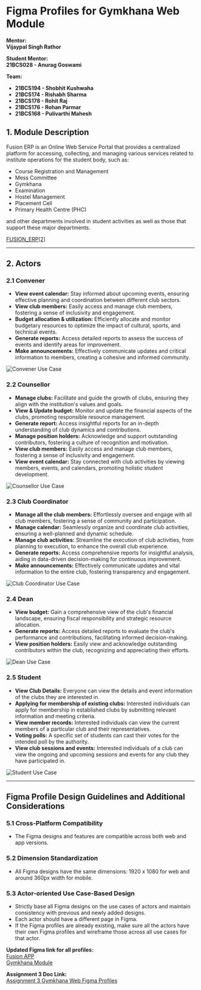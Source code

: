 ﻿# Figma Profiles for Gymkhana Web Module

**Mentor:**  
**Vijaypal Singh Rathor**

**Student Mentor:**  
**21BCS028 - Anurag Goswami**

**Team:**  
- **21BCS194 - Shobhit Kushwaha**  
- **21BCS174 - Rishabh Sharma**  
- **21BCS178 - Rohit Raj**  
- **21BCS176 - Rohan Parmar**  
- **21BCS168 - Pulivarthi Mahesh**  

## 1. Module Description

Fusion ERP is an Online Web Service Portal that provides a centralized platform for accessing, collecting, and managing various services related to institute operations for the student body, such as:
- Course Registration and Management
- Mess Committee
- Gymkhana
- Examination
- Hostel Management
- Placement Cell
- Primary Health Centre (PHC)

and other departments involved in student activities as well as those that support these major departments.

<Use case specifications of the module>

[FUSION_ERP\[2\]](https://docs.google.com/document/d/1Y3pNVTc2Ul5xY09O2r36fBgRumkuSOsjWmr9teJ57dc/edit?usp=sharing)

---

## 2. Actors

### 2.1 Convener
- **View event calendar:** Stay informed about upcoming events, ensuring effective planning and coordination between different club sectors.
- **View club members:** Easily access and manage club members, fostering a sense of inclusivity and engagement.
- **Budget allocation & utilization:** Efficiently allocate and monitor budgetary resources to optimize the impact of cultural, sports, and technical events.
- **Generate reports:** Access detailed reports to assess the success of events and identify areas for improvement.
- **Make announcements:** Effectively communicate updates and critical information to members, creating a cohesive and informed community.

![Convener Use Case](../../../images/Aspose.Words.91ceae18-dcfd-4a5b-9bf8-fe3948e6d188.001.png)

### 2.2 Counsellor
- **Manage clubs:** Facilitate and guide the growth of clubs, ensuring they align with the institution's values and goals.
- **View & Update budget:** Monitor and update the financial aspects of the clubs, promoting responsible resource management.
- **Generate report:** Access insightful reports for an in-depth understanding of club dynamics and contributions.
- **Manage position holders:** Acknowledge and support outstanding contributors, fostering a culture of recognition and motivation.
- **View club members:** Easily access and manage club members, fostering a sense of inclusivity and engagement.
- **View event calendar:** Stay connected with club activities by viewing members, events, and calendars, promoting holistic student development.

![Counsellor Use Case](../../../images/Aspose.Words.91ceae18-dcfd-4a5b-9bf8-fe3948e6d188.002.png)

### 2.3 Club Coordinator
- **Manage all the club members:** Effortlessly oversee and engage with all club members, fostering a sense of community and participation.
- **Manage calendar:** Seamlessly organize and coordinate club activities, ensuring a well-planned and dynamic schedule.
- **Manage club activities:** Streamline the execution of club activities, from planning to execution, to enhance the overall club experience.
- **Generate reports:** Access comprehensive reports for insightful analysis, aiding in data-driven decision-making for continuous improvement.
- **Make announcements:** Effectively communicate updates and vital information to the entire club, fostering transparency and engagement.

![Club Coordinator Use Case](../../../images/Aspose.Words.91ceae18-dcfd-4a5b-9bf8-fe3948e6d188.003.png)

### 2.4 Dean
- **View budget:** Gain a comprehensive view of the club's financial landscape, ensuring fiscal responsibility and strategic resource allocation.
- **Generate reports:** Access detailed reports to evaluate the club's performance and contributions, facilitating informed decision-making.
- **View position holders:** Easily view and acknowledge outstanding contributors within the club, recognizing and appreciating their efforts.

![Dean Use Case](../../../images/Aspose.Words.91ceae18-dcfd-4a5b-9bf8-fe3948e6d188.004.png)

### 2.5 Student
- **View Club Details:** Everyone can view the details and event information of the clubs they are interested in.
- **Applying for membership of existing clubs:** Interested individuals can apply for membership in established clubs by submitting relevant information and meeting criteria.
- **View member records:** Interested individuals can view the current members of a particular club and their representatives.
- **Voting polls:** A specific set of students can cast their votes for the intended poll by the authority.
- **View club sessions and events:** Interested individuals of a club can view the ongoing and upcoming sessions and events for any club they have participated in.

![Student Use Case](../../../images/Aspose.Words.91ceae18-dcfd-4a5b-9bf8-fe3948e6d188.005.png)

---

## Figma Profile Design Guidelines and Additional Considerations

### 5.1 Cross-Platform Compatibility
- The Figma designs and features are compatible across both web and app versions.

### 5.2 Dimension Standardization
- All Figma designs have the same dimensions: 1920 x 1080 for web and around 360px width for mobile.

### 5.3 Actor-oriented Use Case-Based Design
- Strictly base all Figma designs on the use cases of actors and maintain consistency with previous and newly added designs.
- Each actor should have a different page in Figma.
- If the Figma profiles are already existing, make sure all the actors have their own Figma profiles and wireframe those across all use cases for that actor.

**Updated Figma link for all profiles:**  
[Fusion APP](https://www.figma.com/file/pzhw34xBvEK0hm5Yx4bh0P/Fusion-APP?type=design&node-id=0%3A1&mode=design&t=J0f6T5YoUiKbp17u-1)  
[Gymkhana Module](https://www.figma.com/file/cjaTKXanJLKatb5qdqGDbV/Gymkhana-Module?type=design&node-id=0%3A1&mode=design&t=UPGhEROSEV0lc956-1)

**Assignment 3 Doc Link:**  
[Assignment 3 Gymkhana Web Figma Profiles](https://docs.google.com/document/d/1u9aIhPi6VJhz-aze0m09N-bVHOBM4ZpOqCLhz2iTiiQ/edit)
